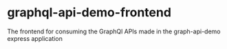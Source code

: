 
# graphql-api-demo-frontend
The frontend for consuming the GraphQl APIs made in the graph-api-demo express application
